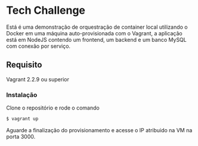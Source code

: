 # Tech Challenge 

Está é uma demonstração de orquestração de container local utilizando o Docker em uma máquina auto-provisionada com o Vagrant, a aplicação está em NodeJS contendo um frontend, um backend e um banco MySQL com conexão por serviço.


## Requisito

Vagrant 2.2.9 ou superior

### Instalação

Clone o repositório e rode o comando

```sh
$ vagrant up
```

Aguarde a finalização do provisionamento e acesse o IP atribuido na VM na porta 3000.
